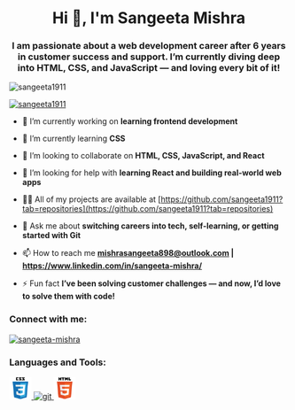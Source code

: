 <h1 align="center">Hi 👋, I'm Sangeeta Mishra</h1>
<h3 align="center">I am passionate about a web development career after 6 years in customer success and support. I’m currently diving deep into HTML, CSS, and JavaScript — and loving every bit of it!</h3>

<p align="left"> <img src="https://komarev.com/ghpvc/?username=sangeeta1911&label=Profile%20views&color=0e75b6&style=flat" alt="sangeeta1911" /> </p>

<p align="left"> <a href="https://github.com/ryo-ma/github-profile-trophy"><img src="https://github-profile-trophy.vercel.app/?username=sangeeta1911" alt="sangeeta1911" /></a> </p>

- 🔭 I’m currently working on **learning frontend development**

- 🌱 I’m currently learning **CSS**

- 👯 I’m looking to collaborate on **HTML, CSS, JavaScript, and React**

- 🤝 I’m looking for help with **learning React and building real-world web apps**

- 👨‍💻 All of my projects are available at [https://github.com/sangeeta1911?tab=repositories](https://github.com/sangeeta1911?tab=repositories)

- 💬 Ask me about **switching careers into tech, self-learning, or getting started with Git**

- 📫 How to reach me **mishrasangeeta898@outlook.com | https://www.linkedin.com/in/sangeeta-mishra/**

- ⚡ Fun fact **I’ve been solving customer challenges — and now, I’d love to solve them with code!**

<h3 align="left">Connect with me:</h3>
<p align="left">
<a href="https://linkedin.com/in/sangeeta-mishra" target="blank"><img align="center" src="https://raw.githubusercontent.com/rahuldkjain/github-profile-readme-generator/master/src/images/icons/Social/linked-in-alt.svg" alt="sangeeta-mishra" height="30" width="40" /></a>
</p>

<h3 align="left">Languages and Tools:</h3>
<p align="left"> <a href="https://www.w3schools.com/css/" target="_blank" rel="noreferrer"> <img src="https://raw.githubusercontent.com/devicons/devicon/master/icons/css3/css3-original-wordmark.svg" alt="css3" width="40" height="40"/> </a> <a href="https://git-scm.com/" target="_blank" rel="noreferrer"> <img src="https://www.vectorlogo.zone/logos/git-scm/git-scm-icon.svg" alt="git" width="40" height="40"/> </a> <a href="https://www.w3.org/html/" target="_blank" rel="noreferrer"> <img src="https://raw.githubusercontent.com/devicons/devicon/master/icons/html5/html5-original-wordmark.svg" alt="html5" width="40" height="40"/> </a> </p>

